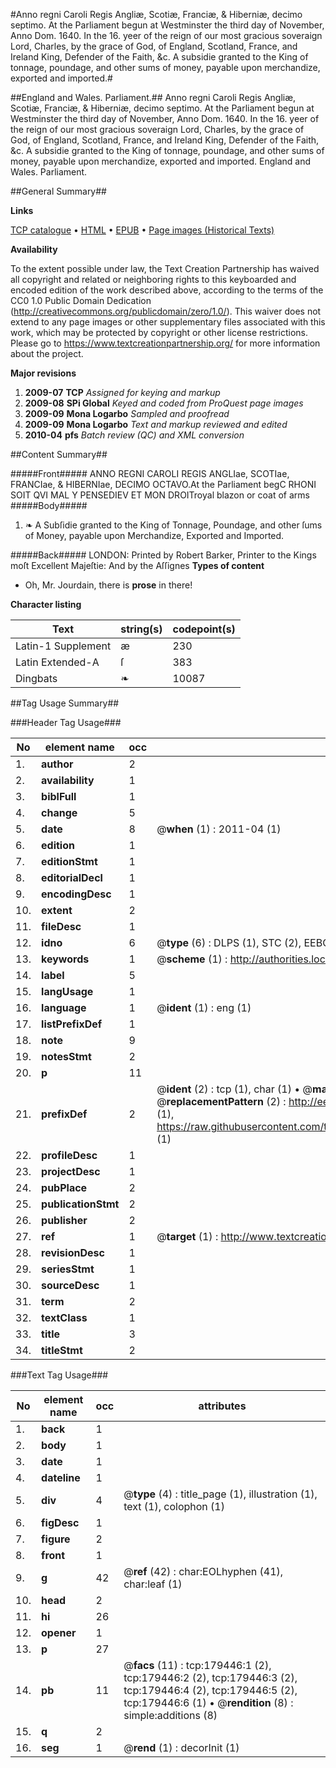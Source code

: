 #Anno regni Caroli Regis Angliæ, Scotiæ, Franciæ, & Hiberniæ, decimo septimo. At the Parliament begun at Westminster the third day of November, Anno Dom. 1640. In the 16. yeer of the reign of our most gracious soveraign Lord, Charles, by the grace of God, of England, Scotland, France, and Ireland King, Defender of the Faith, &c. A subsidie granted to the King of tonnage, poundage, and other sums of money, payable upon merchandize, exported and imported.#

##England and Wales. Parliament.##
Anno regni Caroli Regis Angliæ, Scotiæ, Franciæ, & Hiberniæ, decimo septimo. At the Parliament begun at Westminster the third day of November, Anno Dom. 1640. In the 16. yeer of the reign of our most gracious soveraign Lord, Charles, by the grace of God, of England, Scotland, France, and Ireland King, Defender of the Faith, &c. A subsidie granted to the King of tonnage, poundage, and other sums of money, payable upon merchandize, exported and imported.
England and Wales. Parliament.

##General Summary##

**Links**

[TCP catalogue](http://www.ota.ox.ac.uk/tcp/)  • 
[HTML](http://tei.it.ox.ac.uk/tcp/Texts-HTML/free/B03/B03043.html)  • 
[EPUB](http://tei.it.ox.ac.uk/tcp/Texts-EPUB/free/B03/B03043.epub) • 
[Page images (Historical Texts)](https://historicaltexts.jisc.ac.uk/eebo-52612411e)

**Availability**

To the extent possible under law, the Text Creation Partnership has waived all copyright and related or neighboring rights to this keyboarded and encoded edition of the work described above, according to the terms of the CC0 1.0 Public Domain Dedication (http://creativecommons.org/publicdomain/zero/1.0/). This waiver does not extend to any page images or other supplementary files associated with this work, which may be protected by copyright or other license restrictions. Please go to https://www.textcreationpartnership.org/ for more information about the project.

**Major revisions**

1. __2009-07__ __TCP__ *Assigned for keying and markup*
1. __2009-08__ __SPi Global__ *Keyed and coded from ProQuest page images*
1. __2009-09__ __Mona Logarbo__ *Sampled and proofread*
1. __2009-09__ __Mona Logarbo__ *Text and markup reviewed and edited*
1. __2010-04__ __pfs__ *Batch review (QC) and XML conversion*

##Content Summary##

#####Front#####
ANNO REGNI CAROLI REGIS ANGLIae, SCOTIae, FRANCIae, & HIBERNIae, DECIMO OCTAVO.At the Parliament begC RHONI SOIT QVI MAL Y PENSEDIEV ET MON DROITroyal blazon or coat of arms
#####Body#####

1. ❧ A Subſidie granted to the King of Tonnage, Poundage, and other ſums of Money, payable upon Merchandize, Exported and Imported.

#####Back#####
LONDON: Printed by Robert Barker, Printer to the Kings moſt Excellent Majeſtie: And by the Aſſignes 
**Types of content**

  * Oh, Mr. Jourdain, there is **prose** in there!

**Character listing**


|Text|string(s)|codepoint(s)|
|---|---|---|
|Latin-1 Supplement|æ|230|
|Latin Extended-A|ſ|383|
|Dingbats|❧|10087|

##Tag Usage Summary##

###Header Tag Usage###

|No|element name|occ|attributes|
|---|---|---|---|
|1.|__author__|2||
|2.|__availability__|1||
|3.|__biblFull__|1||
|4.|__change__|5||
|5.|__date__|8| @__when__ (1) : 2011-04 (1)|
|6.|__edition__|1||
|7.|__editionStmt__|1||
|8.|__editorialDecl__|1||
|9.|__encodingDesc__|1||
|10.|__extent__|2||
|11.|__fileDesc__|1||
|12.|__idno__|6| @__type__ (6) : DLPS (1), STC (2), EEBO-CITATION (1), OCLC (1), VID (1)|
|13.|__keywords__|1| @__scheme__ (1) : http://authorities.loc.gov/ (1)|
|14.|__label__|5||
|15.|__langUsage__|1||
|16.|__language__|1| @__ident__ (1) : eng (1)|
|17.|__listPrefixDef__|1||
|18.|__note__|9||
|19.|__notesStmt__|2||
|20.|__p__|11||
|21.|__prefixDef__|2| @__ident__ (2) : tcp (1), char (1)  •  @__matchPattern__ (2) : ([0-9\-]+):([0-9IVX]+) (1), (.+) (1)  •  @__replacementPattern__ (2) : http://eebo.chadwyck.com/downloadtiff?vid=$1&page=$2 (1), https://raw.githubusercontent.com/textcreationpartnership/Texts/master/tcpchars.xml#$1 (1)|
|22.|__profileDesc__|1||
|23.|__projectDesc__|1||
|24.|__pubPlace__|2||
|25.|__publicationStmt__|2||
|26.|__publisher__|2||
|27.|__ref__|1| @__target__ (1) : http://www.textcreationpartnership.org/docs/. (1)|
|28.|__revisionDesc__|1||
|29.|__seriesStmt__|1||
|30.|__sourceDesc__|1||
|31.|__term__|2||
|32.|__textClass__|1||
|33.|__title__|3||
|34.|__titleStmt__|2||


###Text Tag Usage###

|No|element name|occ|attributes|
|---|---|---|---|
|1.|__back__|1||
|2.|__body__|1||
|3.|__date__|1||
|4.|__dateline__|1||
|5.|__div__|4| @__type__ (4) : title_page (1), illustration (1), text (1), colophon (1)|
|6.|__figDesc__|1||
|7.|__figure__|2||
|8.|__front__|1||
|9.|__g__|42| @__ref__ (42) : char:EOLhyphen (41), char:leaf (1)|
|10.|__head__|2||
|11.|__hi__|26||
|12.|__opener__|1||
|13.|__p__|27||
|14.|__pb__|11| @__facs__ (11) : tcp:179446:1 (2), tcp:179446:2 (2), tcp:179446:3 (2), tcp:179446:4 (2), tcp:179446:5 (2), tcp:179446:6 (1)  •  @__rendition__ (8) : simple:additions (8)|
|15.|__q__|2||
|16.|__seg__|1| @__rend__ (1) : decorInit (1)|
